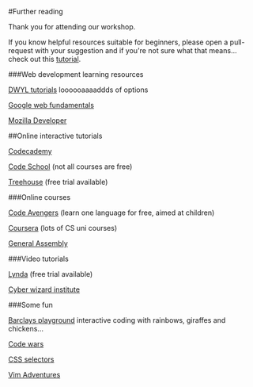#Further reading

Thank you for attending our workshop.

If you know helpful resources suitable for beginners, please open a pull-request with your suggestion and if you're not sure what that means... check out this [tutorial](https://guides.github.com/activities/hello-world/).


###Web development learning resources

[DWYL tutorials](https://github.com/dwyl) loooooaaaaddds of options

[Google web fundamentals](https://developers.google.com/web/fundamentals/)

[Mozilla Developer](https://developer.mozilla.org/en-US/docs/Learn)


##Online interactive tutorials

[Codecademy](https://www.codecademy.com/)

[Code School](https://www.codeschool.com/) (not all courses are free)

[Treehouse](https://teamtreehouse.com/) (free trial available)


###Online courses

[Code Avengers](https://www.codeavengers.com/) (learn one language for free, aimed at children)

[Coursera](https://www.coursera.org/browse/computer-science?languages=en) (lots of CS uni courses)

[General Assembly](https://dash.generalassemb.ly/)

###Video tutorials

[Lynda](http://www.lynda.com) (free trial available)

[Cyber wizard institute](http://cyber.wizard.institute/)

###Some fun

[Barclays playground](http://barclayscodeplayground.co.uk/) interactive coding with rainbows, giraffes and chickens...

[Code wars](https://www.codewars.com/)

[CSS selectors](http://flukeout.github.io/)

[Vim Adventures](http://vim-adventures.com/)

